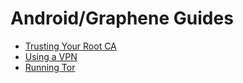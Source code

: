 # Android/Graphene Guides

- [Trusting Your Root CA](./ca.md)
- [Using a VPN](./vpn.md)
- [Running Tor](./tor.md)
